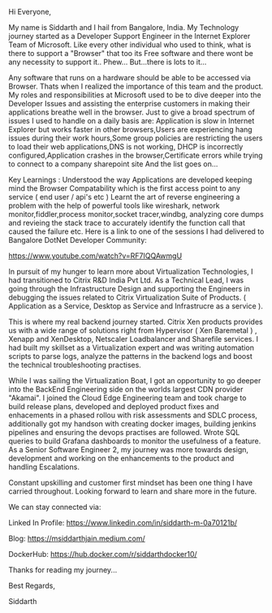 Hi Everyone,

My name is Siddarth and I hail from Bangalore, India.
My Technology journey started as a Developer Support Engineer in the Internet Explorer Team of Microsoft. Like every other individual who used to think, what is there to support a "Browser" that too its Free software and there wont be any necessity to support it.. Phew...
But...there is lots to it...


Any software that runs on a hardware should be able to be accessed via Browser. Thats when I realized the importance of this team and the product. My roles and responsibilities at Microsoft used to be to dive deeper into the Developer Issues and assisting the enterprise customers in making their applications breathe well in the browser.
Just to give a broad spectrum of issues I used to handle on a daily basis are:
Application is slow in Internet Explorer but works faster in other browsers,Users are experiencing hang issues during their work hours,Some group policies are restricting the users to load their web applications,DNS is not working, DHCP is incorrectly configured,Application crashes in the browser,Certificate errors while trying to connect to a company sharepoint site
And the list goes on...


Key Learnings : Understood the way Applications are developed keeping mind the Browser Compatability which is the first access point to any service ( end user / api's etc )
Learnt the art of reverse engineering a problem with the help of powerful tools like wireshark, network monitor,fiddler,process monitor,socket tracer,windbg, analyzing core dumps and revieing the stack trace to accurately identify the function call that caused the failure etc.
Here is a link to one of the sessions I had delivered to Bangalore DotNet Developer Community:

https://www.youtube.com/watch?v=RF7IQQAwmgU

In pursuit of my hunger to learn more about Virtualization Technologies, I had transitioned to Citrix R&D India Pvt Ltd. As a Technical Lead, I was going through the Infrastructure Design and supporting the Engineers in debugging the issues related to Citrix Virtualization Suite of Products. ( Application as a Service, Desktop as Service and Infrastrucre as a service ).

This is where my real backend journey started. Citrix Xen products provides us with a wide range of solutions right from Hypervisor ( Xen Baremetal ) , Xenapp and XenDesktop, Netscaler Loadbalancer and Sharefile services. I had built my skillset as a Virtualization expert and was writing automation scripts to parse logs, analyze the patterns in the backend logs and boost the technical troubleshooting practises.


While I was sailing the Virtualization Boat, I got an opportunity to go deeper into the BackEnd Engineering side on the worlds largest CDN provider "Akamai". I joined the Cloud Edge Engineering team and took charge to build release plans, developed and deployed product fixes and enhacements in a phased rollou with risk assessments and SDLC process, additionally got my handson with creating docker images, building jenkins pipelines and ensuring the devops practises are followed. Wrote SQL queries to build Grafana dashboards to monitor the usefulness of a feature. As a Senior Software Engineer 2, my journey was more towards design, development and working on the enhancements to the product and handling Escalations.

Constant upskilling and customer first mindset has been one thing I have carried throughout. Looking forward to learn and share more in the future.

We can stay connected via:


Linked In Profile: https://www.linkedin.com/in/siddarth-m-0a70121b/


Blog:  https://msiddarthjain.medium.com/


DockerHub: https://hub.docker.com/r/siddarthdocker10/ 


Thanks for reading my journey...

Best Regards,

Siddarth
<!---
sidthedev/sidthedev is a ✨ special ✨ repository because its `README.md` (this file) appears on your GitHub profile.
You can click the Preview link to take a look at your changes.
--->
